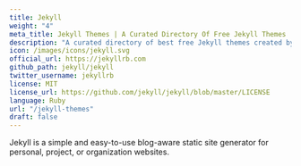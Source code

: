 ```yaml
---
title: Jekyll
weight: "4"
meta_title: Jekyll Themes | A Curated Directory Of Free Jekyll Themes
description: "A curated directory of best free Jekyll themes created by independent web designers & developers that are open source, MIT licensed & available for free to download."
icon: /images/icons/jekyll.svg
official_url: https://jekyllrb.com
github_path: jekyll/jekyll
twitter_username: jekyllrb
license: MIT
license_url: https://github.com/jekyll/jekyll/blob/master/LICENSE
language: Ruby
url: "/jekyll-themes"
draft: false
---
```

Jekyll is a simple and easy-to-use blog-aware static site generator for personal, project, or organization websites.
